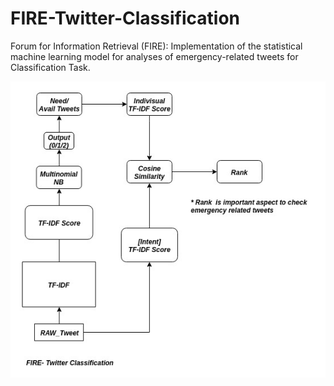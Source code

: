 # FIRE-Twitter-Classification
Forum for Information Retrieval (FIRE): Implementation of the statistical machine learning model for analyses of emergency-related tweets for Classification Task.


<p align="center">
  <img src="https://github.com/Shandilya21/FIRE-Twitter-Classification/blob/master/Tweet_Classification.jpg" alt="Tweet_Classification"/>
</p>
